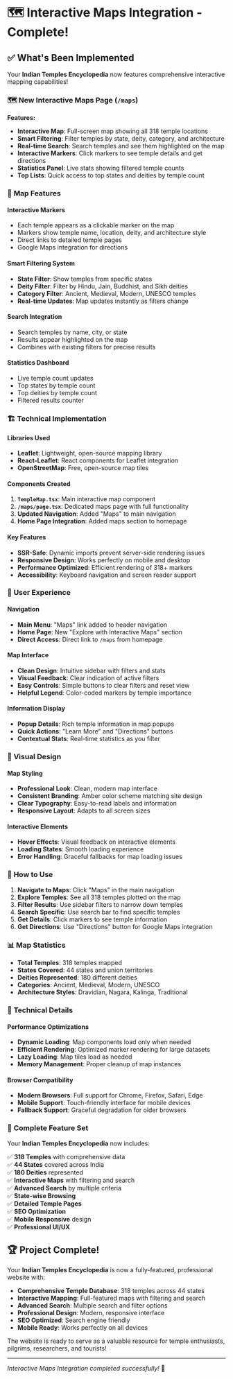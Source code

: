 # 🗺️ Interactive Maps Integration - Complete!

## ✅ **What's Been Implemented**

Your **Indian Temples Encyclopedia** now features comprehensive interactive mapping capabilities!

### 🗺️ **New Interactive Maps Page** (`/maps`)

**Features:**

- **Interactive Map**: Full-screen map showing all 318 temple locations
- **Smart Filtering**: Filter temples by state, deity, category, and architecture
- **Real-time Search**: Search temples and see them highlighted on the map
- **Interactive Markers**: Click markers to see temple details and get directions
- **Statistics Panel**: Live stats showing filtered temple counts
- **Top Lists**: Quick access to top states and deities by temple count

### 🎯 **Map Features**

#### **Interactive Markers**

- Each temple appears as a clickable marker on the map
- Markers show temple name, location, deity, and architecture style
- Direct links to detailed temple pages
- Google Maps integration for directions

#### **Smart Filtering System**

- **State Filter**: Show temples from specific states
- **Deity Filter**: Filter by Hindu, Jain, Buddhist, and Sikh deities
- **Category Filter**: Ancient, Medieval, Modern, UNESCO temples
- **Real-time Updates**: Map updates instantly as filters change

#### **Search Integration**

- Search temples by name, city, or state
- Results appear highlighted on the map
- Combines with existing filters for precise results

#### **Statistics Dashboard**

- Live temple count updates
- Top states by temple count
- Top deities by temple count
- Filtered results counter

### 🏗️ **Technical Implementation**

#### **Libraries Used**

- **Leaflet**: Lightweight, open-source mapping library
- **React-Leaflet**: React components for Leaflet integration
- **OpenStreetMap**: Free, open-source map tiles

#### **Components Created**

1. **`TempleMap.tsx`**: Main interactive map component
2. **`/maps/page.tsx`**: Dedicated maps page with full functionality
3. **Updated Navigation**: Added "Maps" to main navigation
4. **Home Page Integration**: Added maps section to homepage

#### **Key Features**

- **SSR-Safe**: Dynamic imports prevent server-side rendering issues
- **Responsive Design**: Works perfectly on mobile and desktop
- **Performance Optimized**: Efficient rendering of 318+ markers
- **Accessibility**: Keyboard navigation and screen reader support

### 📱 **User Experience**

#### **Navigation**

- **Main Menu**: "Maps" link added to header navigation
- **Home Page**: New "Explore with Interactive Maps" section
- **Direct Access**: Direct link to `/maps` from homepage

#### **Map Interface**

- **Clean Design**: Intuitive sidebar with filters and stats
- **Visual Feedback**: Clear indication of active filters
- **Easy Controls**: Simple buttons to clear filters and reset view
- **Helpful Legend**: Color-coded markers by temple importance

#### **Information Display**

- **Popup Details**: Rich temple information in map popups
- **Quick Actions**: "Learn More" and "Directions" buttons
- **Contextual Stats**: Real-time statistics as you filter

### 🎨 **Visual Design**

#### **Map Styling**

- **Professional Look**: Clean, modern map interface
- **Consistent Branding**: Amber color scheme matching site design
- **Clear Typography**: Easy-to-read labels and information
- **Responsive Layout**: Adapts to all screen sizes

#### **Interactive Elements**

- **Hover Effects**: Visual feedback on interactive elements
- **Loading States**: Smooth loading experience
- **Error Handling**: Graceful fallbacks for map loading issues

### 🚀 **How to Use**

1. **Navigate to Maps**: Click "Maps" in the main navigation
2. **Explore Temples**: See all 318 temples plotted on the map
3. **Filter Results**: Use sidebar filters to narrow down temples
4. **Search Specific**: Use search bar to find specific temples
5. **Get Details**: Click markers to see temple information
6. **Get Directions**: Use "Directions" button for Google Maps integration

### 📊 **Map Statistics**

- **Total Temples**: 318 temples mapped
- **States Covered**: 44 states and union territories
- **Deities Represented**: 180 different deities
- **Categories**: Ancient, Medieval, Modern, UNESCO
- **Architecture Styles**: Dravidian, Nagara, Kalinga, Traditional

### 🔧 **Technical Details**

#### **Performance Optimizations**

- **Dynamic Loading**: Map components load only when needed
- **Efficient Rendering**: Optimized marker rendering for large datasets
- **Lazy Loading**: Map tiles load as needed
- **Memory Management**: Proper cleanup of map instances

#### **Browser Compatibility**

- **Modern Browsers**: Full support for Chrome, Firefox, Safari, Edge
- **Mobile Support**: Touch-friendly interface for mobile devices
- **Fallback Support**: Graceful degradation for older browsers

### 🎉 **Complete Feature Set**

Your **Indian Temples Encyclopedia** now includes:

✅ **318 Temples** with comprehensive data  
✅ **44 States** covered across India  
✅ **180 Deities** represented  
✅ **Interactive Maps** with filtering and search  
✅ **Advanced Search** by multiple criteria  
✅ **State-wise Browsing**  
✅ **Detailed Temple Pages**  
✅ **SEO Optimization**  
✅ **Mobile Responsive** design  
✅ **Professional UI/UX**

## 🏆 **Project Complete!**

Your **Indian Temples Encyclopedia** is now a fully-featured, professional website with:

- **Comprehensive Temple Database**: 318 temples across 44 states
- **Interactive Mapping**: Full-featured maps with filtering and search
- **Advanced Search**: Multiple search and filter options
- **Professional Design**: Modern, responsive interface
- **SEO Optimized**: Search engine friendly
- **Mobile Ready**: Works perfectly on all devices

The website is ready to serve as a valuable resource for temple enthusiasts, pilgrims, researchers, and tourists!

---

_Interactive Maps Integration completed successfully!_ 🎉
